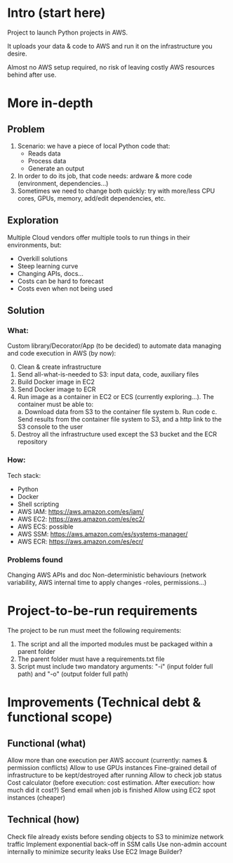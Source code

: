 # Intro (start here)

Project to launch Python projects in AWS.

It uploads your data & code to AWS and run it on the infrastructure you desire.

Almost no AWS setup required, no risk of leaving costly AWS resources behind after use.


# More in-depth

## Problem

1. Scenario: we have a piece of local Python code that: 
	- Reads data
	- Process data 
	- Generate an output
2. In order to do its job, that code needs: ardware & more code (environment, dependencies...)
3. Sometimes we need to change both quickly: try with more/less CPU cores, GPUs, memory, add/edit dependencies, etc.


## Exploration

Multiple Cloud vendors offer multiple tools to run things in their environments, but:

- Overkill solutions 
- Steep learning curve
- Changing APIs, docs...
- Costs can be hard to forecast
- Costs even when not being used

## Solution

### **What**:

Custom library/Decorator/App (to be decided) to automate data managing and code execution in AWS (by now):

0. Clean & create infrastructure
1. Send all-what-is-needed to S3: input data, code, auxiliary files  
2. Build Docker image in EC2
3. Send Docker image to ECR
4. Run image as a container in EC2 or ECS (currently exploring...). The container must be able to:              
	a. Download data from S3 to the container file system
	b. Run code
	c. Send results from the container file system to S3, and a http link to the S3 console to the user
5. Destroy all the infrastructure used except the S3 bucket and the ECR repository


### **How**:

Tech stack:
- Python
- Docker
- Shell scripting
- AWS IAM: https://aws.amazon.com/es/iam/
- AWS EC2: https://aws.amazon.com/es/ec2/
- AWS ECS: possible
- AWS SSM: https://aws.amazon.com/es/systems-manager/
- AWS ECR: https://aws.amazon.com/es/ecr/


### Problems found

Changing AWS APIs and doc
Non-deterministic behaviours  (network variability, AWS internal time to apply changes -roles, permissions...)


# Project-to-be-run requirements

The project to be run must meet the following requirements:

1. The script and all the imported modules must be packaged within a parent folder
2. The parent folder must have a requirements.txt file
3. Script must include two mandatory arguments: "-i" (input folder full path) and "-o" (output folder full path) 


# Improvements (Technical debt & functional scope)

## Functional (what)
Allow more than one execution per AWS account (currently: names & permission conflicts)
Allow to use GPUs instances
Fine-grained detail of infrastructure to be kept/destroyed after running
Allow to check job status
Cost calculator (before execution: cost estimation. After execution: how much did it cost?)
Send email when job is finished
Allow using EC2 spot instances (cheaper)

## Technical (how)
Check file already exists before sending objects to S3 to minimize network traffic
Implement exponential back-off in SSM calls
Use non-admin account internally to minimize security leaks
Use EC2 Image Builder?



